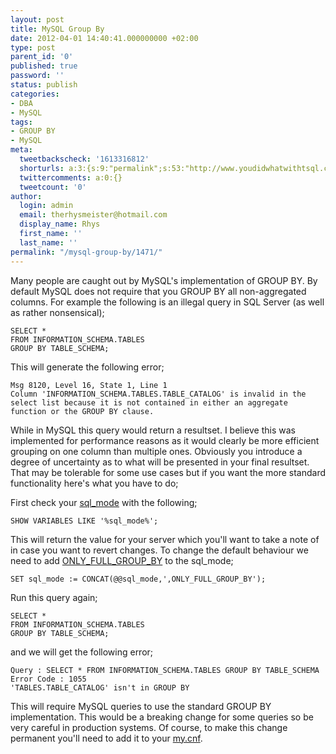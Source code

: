 ```yaml
---
layout: post
title: MySQL Group By
date: 2012-04-01 14:40:41.000000000 +02:00
type: post
parent_id: '0'
published: true
password: ''
status: publish
categories:
- DBA
- MySQL
tags:
- GROUP BY
- MySQL
meta:
  tweetbackscheck: '1613316812'
  shorturls: a:3:{s:9:"permalink";s:53:"http://www.youdidwhatwithtsql.com/mysql-group-by/1471";s:7:"tinyurl";s:26:"http://tinyurl.com/c4w5q5m";s:4:"isgd";s:19:"http://is.gd/JpTe4G";}
  twittercomments: a:0:{}
  tweetcount: '0'
author:
  login: admin
  email: therhysmeister@hotmail.com
  display_name: Rhys
  first_name: ''
  last_name: ''
permalink: "/mysql-group-by/1471/"
---
```

Many people are caught out by MySQL's implementation of GROUP BY. By default MySQL does not require that you GROUP BY all non-aggregated columns. For example the following is an illegal query in SQL Server (as well as rather nonsensical);

```
SELECT *
FROM INFORMATION_SCHEMA.TABLES
GROUP BY TABLE_SCHEMA;
```

This will generate the following error;

```
Msg 8120, Level 16, State 1, Line 1
Column 'INFORMATION_SCHEMA.TABLES.TABLE_CATALOG' is invalid in the select list because it is not contained in either an aggregate function or the GROUP BY clause.
```

While in MySQL this query would return a resultset. I believe this was implemented for performance reasons as it would clearly be more efficient grouping on one column than multiple ones. Obviously you introduce a degree of uncertainty as to what will be presented in your final resultset. That may be tolerable for some use cases but if you want the more standard functionality here's what you have to do;

First check your [sql\_mode](http://dev.mysql.com/doc/refman/5.0/en/server-sql-mode.html "MySQL sql\_mode") with the following;

```
SHOW VARIABLES LIKE '%sql_mode%';
```

This will return the value for your server which you'll want to take a note of in case you want to revert changes. To change the default behaviour we need to add [ONLY\_FULL\_GROUP\_BY](http://dev.mysql.com/doc/refman/5.0/en/server-sql-mode.html#sqlmode_only_full_group_by "MySQL ONLY\_FULL\_GROUP\_BY sql\_mode") to the sql\_mode;

```
SET sql_mode := CONCAT(@@sql_mode,',ONLY_FULL_GROUP_BY');
```

Run this query again;

```
SELECT *
FROM INFORMATION_SCHEMA.TABLES
GROUP BY TABLE_SCHEMA;
```

and we will get the following error;

```
Query : SELECT * FROM INFORMATION_SCHEMA.TABLES GROUP BY TABLE_SCHEMA
Error Code : 1055
'TABLES.TABLE_CATALOG' isn't in GROUP BY
```

This will require MySQL queries to use the standard GROUP BY implementation. This would be a breaking change for some queries so be very careful in production systems. Of course, to make this change permanent you'll need to add it to your [my.cnf](http://dev.mysql.com/doc/refman/5.1/en/option-files.html "MySQL Option Files").

